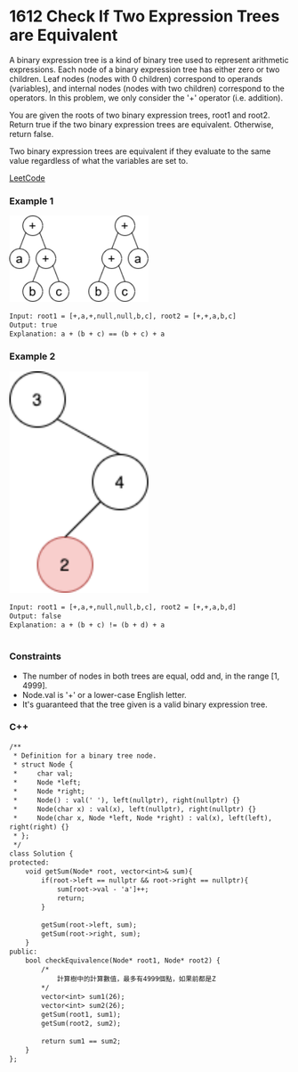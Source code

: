 # 1612 Check If Two Expression Trees are Equivalent

A binary expression tree is a kind of binary tree used to represent arithmetic expressions. Each node of a binary expression tree has either zero or two children. Leaf nodes (nodes with 0 children) correspond to operands (variables), and internal nodes (nodes with two children) correspond to the operators. In this problem, we only consider the '+' operator (i.e. addition).

You are given the roots of two binary expression trees, root1 and root2. Return true if the two binary expression trees are equivalent. Otherwise, return false.

Two binary expression trees are equivalent if they evaluate to the same value regardless of what the variables are set to.

[LeetCode](https://leetcode.cn/problems/find-nearest-right-node-in-binary-tree/)

### Example 1

<img src="img/1612_1.png" width = "250"/>

```
Input: root1 = [+,a,+,null,null,b,c], root2 = [+,+,a,b,c]
Output: true
Explanation: a + (b + c) == (b + c) + a
```

### Example 2

<img src="img/1602_2.png" width = "250"/>

```
Input: root1 = [+,a,+,null,null,b,c], root2 = [+,+,a,b,d]
Output: false
Explanation: a + (b + c) != (b + d) + a
 
```

 

### Constraints

* The number of nodes in both trees are equal, odd and, in the range [1, 4999].
* Node.val is '+' or a lower-case English letter.
* It's guaranteed that the tree given is a valid binary expression tree.

### C++ 

```
/**
 * Definition for a binary tree node.
 * struct Node {
 *     char val;
 *     Node *left;
 *     Node *right;
 *     Node() : val(' '), left(nullptr), right(nullptr) {}
 *     Node(char x) : val(x), left(nullptr), right(nullptr) {}
 *     Node(char x, Node *left, Node *right) : val(x), left(left), right(right) {}
 * };
 */
class Solution {
protected:
    void getSum(Node* root, vector<int>& sum){
        if(root->left == nullptr && root->right == nullptr){
            sum[root->val - 'a']++;
            return;
        }
        
        getSum(root->left, sum);
        getSum(root->right, sum);
    }
public:
    bool checkEquivalence(Node* root1, Node* root2) {
        /*
            計算樹中的計算數值，最多有4999個點，如果前都是Z
        */
        vector<int> sum1(26);
        vector<int> sum2(26);
        getSum(root1, sum1);
        getSum(root2, sum2);

        return sum1 == sum2;        
    }
};
```